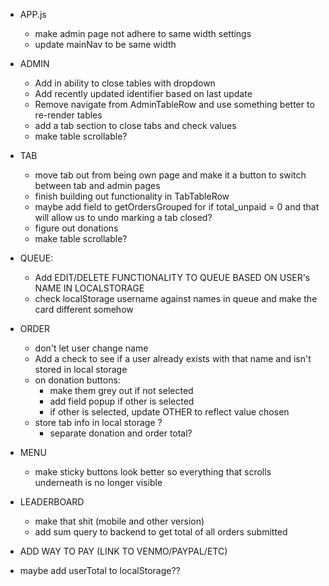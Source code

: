 <!-- BACKEND -->
<!-- - double check isPaid and updatePaid logic with frontend code DONE -->

<!-- FRONTEND -->
<!-- - go through and update routes/paths from old frontend DONE -->

- APP.js
    - make admin page not adhere to same width settings
    - update mainNav to be same width

- ADMIN
    <!-- - figure out how to load all orders and filter accordingly DONE
    - add functionality to update paid/completed/delete DONE
    - add comments into rows that have them DONE -->
    - Add in ability to close tables with dropdown
    - Add recently updated identifier based on last update
    - Remove navigate from AdminTableRow and use something better to re-render tables
    - add a tab section to close tabs and check values
    - make table scrollable?

- TAB
    - move tab out from being own page and make it a button to switch between tab and admin pages
    - finish building out functionality in TabTableRow
    - maybe add field to getOrdersGrouped for if total_unpaid = 0 and that will allow us to undo marking a tab closed?
    - figure out donations
    - make table scrollable?
    <!-- - add separate queries for paid/unpaid? DONE -->

- QUEUE:
    <!-- - Go through queue, queueList, queueItem and update to match what is returned from database DONE -->
    - Add EDIT/DELETE FUNCTIONALITY TO QUEUE BASED ON USER's NAME IN LOCALSTORAGE
    - check localStorage username against names in queue and make the card different somehow

- ORDER
    <!-- - make it where form can't be submitted if any inputs are blank DONE
    - add option to enter in own drink DONE
    - Save username to local storage DONE -->
    - don't let user change name
    - Add a check to see if a user already exists with that name and isn't stored in local storage
    <!-- - add donation field DONE -->
    - on donation buttons:
        - make them grey out if not selected
        - add field popup if other is selected
        - if other is selected, update OTHER to reflect value chosen
    - store tab info in local storage ?
        - separate donation and order total?

- MENU
    <!-- - make it where clicking "Add to Order" populates form in Order page DONE -->
    <!-- — make top buttons sticky and actually redirect to different sections of the page DONE -->
    - make sticky buttons look better so everything that scrolls underneath is no longer visible

- LEADERBOARD
    - make that shit (mobile and other version)
    - add sum query to backend to get total of all orders submitted


- ADD WAY TO PAY (LINK TO VENMO/PAYPAL/ETC)
- maybe add userTotal to localStorage??